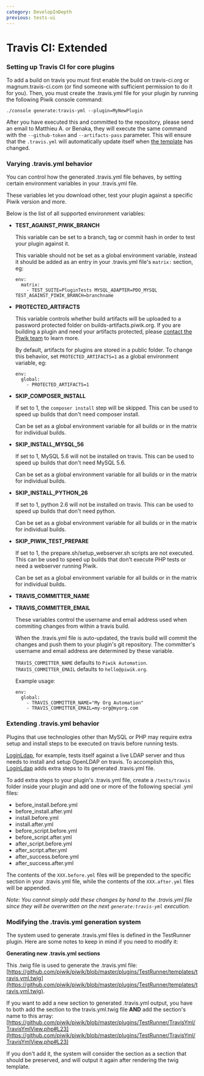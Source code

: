 ```yaml
---
category: DevelopInDepth
previous: tests-ui
---
```

# Travis CI: Extended

### Setting up Travis CI for core plugins

To add a build on travis you must first enable the build on travis-ci.org or magnum.travis-ci.com (or find someone with sufficient permission to do it for you). Then, you must create the .travis.yml file for your plugin by running the following Piwik console command:

    ./console generate:travis-yml --plugin=MyNewPlugin

After you have executed this and committed to the repository, please send an email to Matthieu A. or Benaka, they will execute the same command with the `--github-token` and `--artifacts-pass` parameter. This will ensure that the `.travis.yml` will automatically update itself when [the template](https://github.com/piwik/piwik/blob/master/plugins/TestRunner/templates/travis.yml.twig) has changed. 

### Varying .travis.yml behavior

You can control how the generated .travis.yml file behaves, by setting certain environment variables in your .travis.yml file.

These variables let you download other, test your plugin against a specific Piwik version and more.

Below is the list of all supported environment variables:

  * **TEST\_AGAINST\_PIWIK\_BRANCH**

    This variable can be set to a branch, tag or commit hash in order to test your plugin against it.

    This variable should not be set as a global environment variable, instead it should be added as an entry in your .travis.yml file's `matrix:` section, eg:

    ```
    env:
      matrix:
        - TEST_SUITE=PluginTests MYSQL_ADAPTER=PDO_MYSQL TEST_AGAINST_PIWIK_BRANCH=branchname
    ```
    
  * **PROTECTED\_ARTIFACTS**

    This variable controls whether build artifacts will be uploaded to a password protected folder on builds-artifacts.piwik.org. If you are building a plugin and need your artifacts protected, please [contact the Piwik team](https://piwik.org/contact/) to learn more.

    By default, artifacts for plugins are stored in a public folder. To change this behavior, set `PROTECTED_ARTIFACTS=1` as a global environment variable, eg:

    ```
    env:
      global:
        - PROTECTED_ARTIFACTS=1
    ```
  * **SKIP\_COMPOSER\_INSTALL**

    If set to 1, the `composer install` step will be skipped. This can be used to speed up builds that don't need composer install.

    Can be set as a global environment variable for all builds or in the matrix for individual builds.

  * **SKIP\_INSTALL\_MYSQL\_56**

    If set to 1, MySQL 5.6 will not be installed on travis. This can be used to speed up builds that don't need MySQL 5.6.

    Can be set as a global environment variable for all builds or in the matrix for individual builds.

  * **SKIP\_INSTALL\_PYTHON\_26**

    If set to 1, python 2.6 will not be installed on travis. This can be used to speed up builds that don't need python.

    Can be set as a global environment variable for all builds or in the matrix for individual builds.

  * **SKIP\_PIWIK\_TEST\_PREPARE**

    If set to 1, the prepare.sh/setup_webserver.sh scripts are not executed. This can be used to speed up builds that don't execute PHP tests or need a webserver running Piwik.

    Can be set as a global environment variable for all builds or in the matrix for individual builds.

  * **TRAVIS\_COMMITTER\_NAME**
  * **TRAVIS\_COMMITTER\_EMAIL**

    These variables control the username and email address used when commiting changes from within a travis build.

    When the .travis.yml file is auto-updated, the travis build will commit the changes and push them to your plugin's git repository. The committer's username and email address are determined by these variable.

    `TRAVIS_COMMITTER_NAME` defaults to `Piwik Automation`. `TRAVIS_COMMITTER_EMAIL` defaults to `hello@piwik.org`.

    Example usage:

    ```
    env:
      global:
        - TRAVIS_COMMITTER_NAME="My Org Automation"
        - TRAVIS_COMMITTER_EMAIL=my-org@myorg.com
    ```
    
    
    
### Extending .travis.yml behavior

Plugins that use technologies other than MySQL or PHP may require extra setup and install steps to be executed on travis before running tests.

[LoginLdap](https://github.com/piwik/plugin-LoginLdap), for example, tests itself against a live LDAP server and thus needs to install and setup OpenLDAP on travis. To accomplish this, [LoginLdap](https://github.com/piwik/plugin-LoginLdap) adds extra steps to its generated .travis.yml file.

To add extra steps to your plugin's .travis.yml file, create a `/tests/travis` folder inside your plugin and add one or more of the following special .yml files:

  * before_install.before.yml
  * before_install.after.yml
  * install.before.yml
  * install.after.yml
  * before_script.before.yml
  * before_script.after.yml
  * after_script.before.yml
  * after_script.after.yml
  * after_success.before.yml
  * after_success.after.yml

The contents of the `XXX.before.yml` files will be prepended to the specific section in your .travis.yml file, while the contents of the `XXX.after.yml` files will be appended.

*Note: You cannot simply add these changes by hand to the .travis.yml file since they will be overwritten on the next `generate:travis-yml` execution.*

### Modifying the .travis.yml generation system

The system used to generate .travis.yml files is defined in the TestRunner plugin. Here are some notes to keep in mind if you need to modify it:

**Generating new .travis.yml sections**

This .twig file is used to generate the .travis.yml file: [https://github.com/piwik/piwik/blob/master/plugins/TestRunner/templates/travis.yml.twig](https://github.com/piwik/piwik/blob/master/plugins/TestRunner/templates/travis.yml.twig).

If you want to add a new section to generated .travis.yml output, you have to both add the section to the travis.yml.twig file **AND** add the section's name to this array: [https://github.com/piwik/piwik/blob/master/plugins/TestRunner/TravisYml/TravisYmlView.php#L23](https://github.com/piwik/piwik/blob/master/plugins/TestRunner/TravisYml/TravisYmlView.php#L23)

If you don't add it, the system will consider the section as a section that should be preserved, and will output it again after rendering the twig template.
